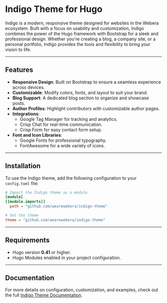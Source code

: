 # Indigo Theme for Hugo

Indigo is a modern, responsive theme designed for websites in the Webera ecosystem. Built with a focus on usability and customization, Indigo combines the power of the Hugo framework with Bootstrap for a sleek and professional design. Whether you're creating a blog, a company site, or a personal portfolio, Indigo provides the tools and flexibility to bring your vision to life.

---

## Features

- **Responsive Design**: Built on Bootstrap to ensure a seamless experience across devices.
- **Customizable**: Modify colors, fonts, and layout to suit your brand.
- **Blog Support**: A dedicated blog section to organize and showcase posts.
- **Author Profiles**: Highlight contributors with customizable author pages.
- **Integrations**:
  - Google Tag Manager for tracking and analytics.
  - Crisp Chat for real-time communication.
  - Crisp Form for easy contact form setup.
- **Font and Icon Libraries**:
  - Google Fonts for professional typography.
  - FontAwesome for a wide variety of icons.

---

## Installation

To use the Indigo theme, add the following configuration to your `config.toml` file:

```toml
# Import the Indigo theme as a module
[module]
[[module.imports]]
  path = "github.com/wearewebera/indigo-theme"

# Set the theme
theme = "github.com/wearewebera/indigo-theme"
```

---

## Requirements

- Hugo version **0.41** or higher.
- Hugo Modules enabled in your project configuration.

---

## Documentation

For more details on configuration, customization, and examples, check out the full [Indigo Theme Documentation](/docs).